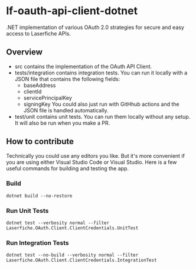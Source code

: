 # lf-oauth-api-client-dotnet
.NET implementation of various OAuth 2.0 strategies for secure and easy access to Laserfiche APIs.

## Overview
- src contains the implementation of the OAuth API Client.
- tests/integration contains integration tests. You can run it locally with a JSON file that contains the following fields: 
  - baseAddress
  - clientId
  - servicePrincipalKey
  - signingKey
  You could also just run with GitHhub actions and the JSON file is handled automatically.
- test/unit contains unit tests. You can run them locally without any setup. It will also be run when you make a PR.

## How to contribute
Technically you could use any editors you like. But it's more convenient if you are using either Visual Studio Code or Visual Studio. Here is a few useful commands for building and testing the app.

### Build
`dotnet build --no-restore`

### Run Unit Tests
`dotnet test --verbosity normal --filter Laserfiche.OAuth.Client.ClientCredentials.UnitTest`

### Run Integration Tests
`dotnet test --no-build --verbosity normal --filter Laserfiche.OAuth.Client.ClientCredentials.IntegrationTest`
